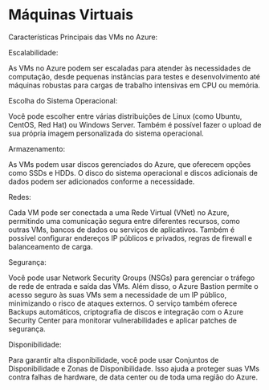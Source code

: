 # Máquinas Virtuais

Características Principais das VMs no Azure:

Escalabilidade:

As VMs no Azure podem ser escaladas para atender às necessidades de computação, desde pequenas instâncias para testes e desenvolvimento até máquinas robustas para cargas de trabalho intensivas em CPU ou memória.

Escolha do Sistema Operacional:

Você pode escolher entre várias distribuições de Linux (como Ubuntu, CentOS, Red Hat) ou Windows Server. Também é possível fazer o upload de sua própria imagem personalizada do sistema operacional.

Armazenamento:

As VMs podem usar discos gerenciados do Azure, que oferecem opções como SSDs e HDDs.
O disco do sistema operacional e discos adicionais de dados podem ser adicionados conforme a necessidade.

Redes:

Cada VM pode ser conectada a uma Rede Virtual (VNet) no Azure, permitindo uma comunicação segura entre diferentes recursos, como outras VMs, bancos de dados ou serviços de aplicativos.
Também é possível configurar endereços IP públicos e privados, regras de firewall e balanceamento de carga.

Segurança:

Você pode usar Network Security Groups (NSGs) para gerenciar o tráfego de rede de entrada e saída das VMs.
Além disso, o Azure Bastion permite o acesso seguro às suas VMs sem a necessidade de um IP público, minimizando o risco de ataques externos.
O serviço também oferece Backups automáticos, criptografia de discos e integração com o Azure Security Center para monitorar vulnerabilidades e aplicar patches de segurança.

Disponibilidade:

Para garantir alta disponibilidade, você pode usar Conjuntos de Disponibilidade e Zonas de Disponibilidade. Isso ajuda a proteger suas VMs contra falhas de hardware, de data center ou de toda uma região do Azure.
